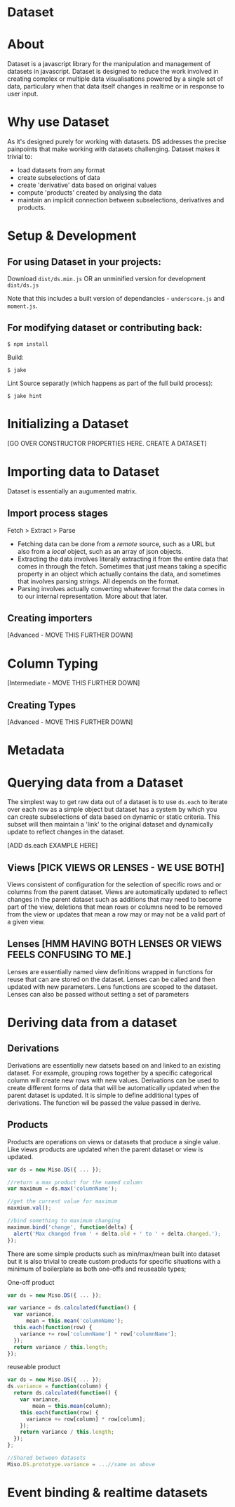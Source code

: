 Dataset
==============

# About
Dataset is a javascript library for the manipulation and management of datasets in javascript. Dataset is designed to reduce the work involved in creating complex or multiple data visualisations powered by a single set of data, particulary when that data itself changes in realtime or in response to user input. 

# Why use Dataset
As it's designed purely for working with datasets. DS addresses the precise painpoints that make working with datasets challenging. Dataset makes it trivial to:

* load datasets from any format
* create subselections of data
* create 'derivative' data based on original values 
* compute 'products' created by analysing the data
* maintain an implicit connection between subselections, derivatives and products. 

# Setup & Development

## For using Dataset in your projects: 

Download `dist/ds.min.js` OR
an unminified version for development `dist/ds.js`

Note that this includes a built version of dependancies - `underscore.js` and `moment.js`.

## For modifying dataset or contributing back:

```
$ npm install
```

Build:

```
$ jake
```

Lint Source separatly (which happens as part of the full build process):

```
$ jake hint
```

# Initializing a Dataset

[GO OVER CONSTRUCTOR PROPERTIES HERE. CREATE A DATASET]

# Importing data to Dataset
Dataset is essentially an augumented matrix.

## Import process stages
Fetch > Extract > Parse

* Fetching data can be done from a *remote* source, such as a URL but also from a *local* object, such as an array of json objects.
* Extracting the data involves literally extracting it from the entire data that comes in through the fetch. Sometimes that just means taking a specific property in an object which actually contains the data, and sometimes that involves parsing strings. All depends on the format.
* Parsing involves actually converting whatever format the data comes in to our internal representation. More about that later.

## Creating importers
[Advanced - MOVE THIS FURTHER DOWN]

# Column Typing
[Intermediate - MOVE THIS FURTHER DOWN]

## Creating Types
[Advanced - MOVE THIS FURTHER DOWN]

# Metadata

# Querying data from a Dataset
The simplest way to get raw data out of a dataset is to use `ds.each` to iterate over each row as a simple object but dataset has a system by which you can create subselections of data based on dynamic or static criteria. This subset will then maintain a 'link' to the original dataset and dynamically update to reflect changes in the dataset.

[ADD ds.each EXAMPLE HERE]

## Views [PICK VIEWS OR LENSES - WE USE BOTH]
Views consistent of configuration for the selection of specific rows and or columns from the parent dataset. Views are automatically updated to reflect changes in the parent dataset such as additions that may need to become part of the view, deletions that mean rows or columns need to be removed from the view or updates that mean a row may or may not be a valid part of a given view. 

## Lenses [HMM HAVING BOTH LENSES OR VIEWS FEELS CONFUSING TO ME.]
Lenses are essentially named view definitions wrapped in functions for reuse that can are stored on the dataset. Lenses can be called and then updated with new parameters. Lens functions are scoped to the dataset. Lenses can also be passed without setting a set of parameters

# Deriving data from a dataset

## Derivations
Derivations are essentially new datsets based on and linked to an existing dataset. For example, grouping rows together by a specific categorical column will create new rows with new values. Derivations can be used to create different forms of data that will be automatically updated when the parent dataset is updated. It is simple to define additional types of derivations. The function wil be passed the value passed in derive.

## Products
Products are operations on views or datasets that produce a single value. Like views products are updated when the parent dataset or view is updated.

```javascript
var ds = new Miso.DS({ ... });

//return a max product for the named column
var maximum = ds.max('columnName'); 

//get the current value for maximum
maxmium.val();

//bind something to maximum changing
maximum.bind('change', function(delta) {
  alert('Max changed from ' + delta.old + ' to ' + delta.changed.');
});
```

There are some simple products such as min/max/mean built into dataset but it is also trivial to create custom products for specific situations with a minimum of boilerplate as both one-offs and reuseable types;

One-off product

```javascript
var ds = new Miso.DS({ ... });

var variance = ds.calculated(function() {
  var variance, 
      mean = this.mean('columnName');
  this.each(function(row) {
    variance += row['columnName'] * row['columnName'];
  });
  return variance / this.length;
});
```

reuseable product

```javascript
var ds = new Miso.DS({ ... });
ds.variance = function(column) {
  return ds.calculated(function() {
    var variance, 
        mean = this.mean(column);
    this.each(function(row) {
      variance += row[column] * row[column];
    });
    return variance / this.length;
  });
};

//Shared between datasets
Miso.DS.prototype.variance = ...//same as above
```


# Event binding &amp; realtime datasets
